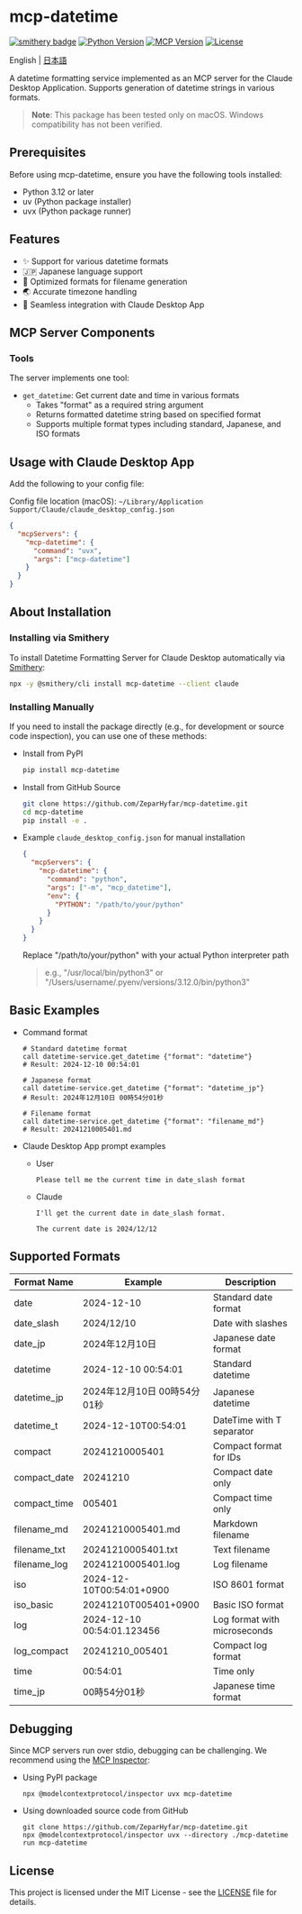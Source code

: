 # mcp-datetime

[![smithery badge](https://smithery.ai/badge/mcp-datetime)](https://smithery.ai/server/mcp-datetime)
[![Python Version](https://img.shields.io/badge/python-3.12-blue.svg)](https://www.python.org/downloads/)
[![MCP Version](https://img.shields.io/badge/mcp-1.1.1-green.svg)](https://github.com/anaisbetts/mcp)
[![License](https://img.shields.io/badge/license-MIT-blue.svg)](LICENSE)

English | [日本語](README_ja.md)

A datetime formatting service implemented as an MCP server for the Claude Desktop Application. Supports generation of datetime strings in various formats.

> **Note**: This package has been tested only on macOS. Windows compatibility has not been verified.

## Prerequisites

Before using mcp-datetime, ensure you have the following tools installed:

- Python 3.12 or later
- uv (Python package installer)
- uvx (Python package runner)

## Features

- ✨ Support for various datetime formats
- 🇯🇵 Japanese language support
- 📁 Optimized formats for filename generation
- 🌏 Accurate timezone handling
- 🔧 Seamless integration with Claude Desktop App

## MCP Server Components

### Tools

The server implements one tool:

- `get_datetime`: Get current date and time in various formats
  - Takes "format" as a required string argument
  - Returns formatted datetime string based on specified format
  - Supports multiple format types including standard, Japanese, and ISO formats

## Usage with Claude Desktop App

Add the following to your config file:

Config file location (macOS):
`~/Library/Application Support/Claude/claude_desktop_config.json`

```json
{
  "mcpServers": {
    "mcp-datetime": {
      "command": "uvx",
      "args": ["mcp-datetime"]
    }
  }
}
```

## About Installation

### Installing via Smithery

To install Datetime Formatting Server for Claude Desktop automatically via [Smithery](https://smithery.ai/server/mcp-datetime):

```bash
npx -y @smithery/cli install mcp-datetime --client claude
```

### Installing Manually
If you need to install the package directly (e.g., for development or source code inspection), you can use one of these methods:

- Install from PyPI

  ```bash
  pip install mcp-datetime
  ```

- Install from GitHub Source

  ```bash
  git clone https://github.com/ZeparHyfar/mcp-datetime.git
  cd mcp-datetime
  pip install -e .
  ```

- Example `claude_desktop_config.json` for manual installation

  ```json
  {
    "mcpServers": {
      "mcp-datetime": {
        "command": "python",
        "args": ["-m", "mcp_datetime"],
        "env": {
          "PYTHON": "/path/to/your/python"
        }
      }
    }
  }
  ```

  Replace "/path/to/your/python" with your actual Python interpreter path
  > e.g., "/usr/local/bin/python3" or "/Users/username/.pyenv/versions/3.12.0/bin/python3"

## Basic Examples

- Command format

  ```
  # Standard datetime format
  call datetime-service.get_datetime {"format": "datetime"}
  # Result: 2024-12-10 00:54:01

  # Japanese format
  call datetime-service.get_datetime {"format": "datetime_jp"}
  # Result: 2024年12月10日 00時54分01秒

  # Filename format
  call datetime-service.get_datetime {"format": "filename_md"}
  # Result: 20241210005401.md
  ```

- Claude Desktop App prompt examples

  - User

    ```
    Please tell me the current time in date_slash format
    ```

  - Claude

    ```
    I'll get the current date in date_slash format.

    The current date is 2024/12/12
    ```

## Supported Formats

| Format Name  | Example                     | Description                  |
| ------------ | --------------------------- | ---------------------------- |
| date         | 2024-12-10                  | Standard date format         |
| date_slash   | 2024/12/10                  | Date with slashes            |
| date_jp      | 2024年12月10日              | Japanese date format         |
| datetime     | 2024-12-10 00:54:01         | Standard datetime            |
| datetime_jp  | 2024年12月10日 00時54分01秒 | Japanese datetime            |
| datetime_t   | 2024-12-10T00:54:01         | DateTime with T separator    |
| compact      | 20241210005401              | Compact format for IDs       |
| compact_date | 20241210                    | Compact date only            |
| compact_time | 005401                      | Compact time only            |
| filename_md  | 20241210005401.md           | Markdown filename            |
| filename_txt | 20241210005401.txt          | Text filename                |
| filename_log | 20241210005401.log          | Log filename                 |
| iso          | 2024-12-10T00:54:01+0900    | ISO 8601 format              |
| iso_basic    | 20241210T005401+0900        | Basic ISO format             |
| log          | 2024-12-10 00:54:01.123456  | Log format with microseconds |
| log_compact  | 20241210_005401             | Compact log format           |
| time         | 00:54:01                    | Time only                    |
| time_jp      | 00時54分01秒                | Japanese time format         |

## Debugging

Since MCP servers run over stdio, debugging can be challenging. We recommend using the [MCP Inspector](https://github.com/modelcontextprotocol/inspector):

- Using PyPI package

  ```
  npx @modelcontextprotocol/inspector uvx mcp-datetime
  ```

- Using downloaded source code from GitHub

  ```
  git clone https://github.com/ZeparHyfar/mcp-datetime.git
  npx @modelcontextprotocol/inspector uvx --directory ./mcp-datetime run mcp-datetime
  ```

## License

This project is licensed under the MIT License - see the [LICENSE](LICENSE) file for details.
